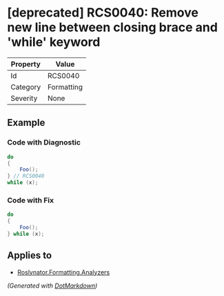 # \[deprecated\] RCS0040: Remove new line between closing brace and 'while' keyword

| Property | Value      |
| -------- | ---------- |
| Id       | RCS0040    |
| Category | Formatting |
| Severity | None       |

## Example

### Code with Diagnostic

```csharp
do
{
    Foo();
} // RCS0040
while (x);
```

### Code with Fix

```csharp
do
{
    Foo();
} while (x);
```

## Applies to

* [Roslynator.Formatting.Analyzers](https://www.nuget.org/packages/Roslynator.Formatting.Analyzers)


*\(Generated with [DotMarkdown](http://github.com/JosefPihrt/DotMarkdown)\)*